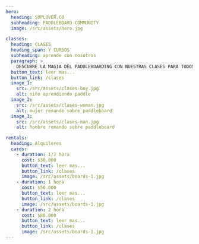 ```yaml
---
hero:
  heading: SUPLOVER.CO
  subheading: PADDLEBOARD COMMUNITY
  image: /src/assets/hero.jpg

classes: 
  heading: CLASES 
  heading_span: Y CURSOS
  subheading: aprende con nosotros
  paragraph: > 
    DESCUBRE LA MAGIA DEL PADDLEBOARDING CON NUESTRAS CLASES PARA TODOS LOS NIVELES. DESDE PRINCIPIANTES HASTA AVANZADOS, EXPERIMENTA UNA CONEXIÓN ÚNICA CON LA NATURALEZA EN CADA SESIÓN. ÚNETE A NOSOTROS PARA EMBARCARTE EN ESTA EMOCIONANTE AVENTURA ACUÁTICA.
  button_text: leer mas...
  button_link: /clases
  image_1:
    src: /src/assets/clases-boy.jpg
    alt: niño aprendiendo paddle
  image_2:
    src: /src/assets/clases-woman.jpg
    alt: mujer remando sobre paddleboard
  image_3:  
    src: /src/assets/clases-man.jpg
    alt: hombre remando sobre paddleboard

rentals: 
  heading: Alquileres
  cards:
    - duration: 1/2 hora
      cost: $30.000
      button_text: leer mas...
      button_link: /clases
      image: /src/assets/boards-1.jpg
    - duration: 1 hora
      cost: $50.000
      button_text: leer mas...
      button_link: /clases
      image: /src/assets/boards-1.jpg
    - duration: 2 hora
      cost: $80.000
      button_text: leer mas...
      button_link: /clases
      image: /src/assets/boards-1.jpg
---
```

